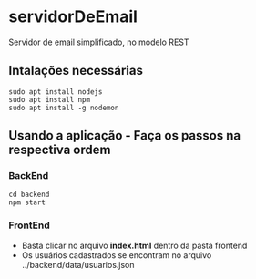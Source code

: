 # servidorDeEmail
Servidor de email simplificado, no modelo REST

## Intalações necessárias

```shell
sudo apt install nodejs
sudo apt install npm
sudo apt install -g nodemon
```

## Usando a aplicação - Faça os passos na respectiva ordem

### BackEnd
```shell
cd backend
npm start
```

### FrontEnd
* Basta clicar no arquivo **index.html** dentro da pasta frontend
* Os usuários cadastrados se encontram no arquivo ../backend/data/usuarios.json
